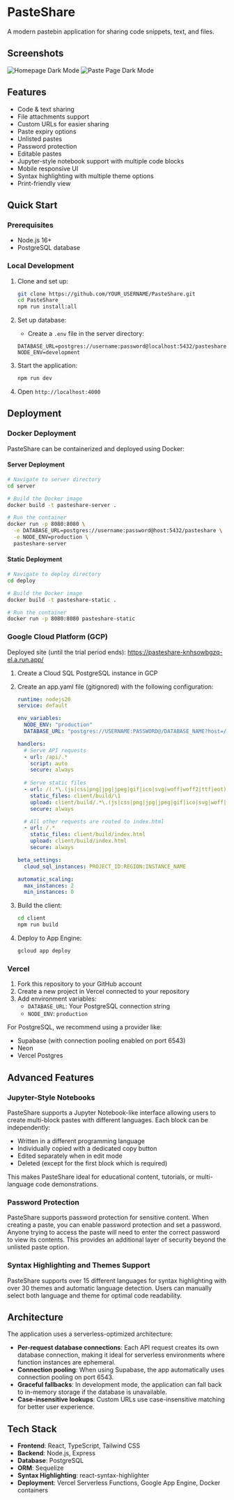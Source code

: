 # PasteShare

A modern pastebin application for sharing code snippets, text, and files.

## Screenshots
![Homepage Dark Mode](screenshots/homepage_dark.png)
![Paste Page Dark Mode](screenshots/pastepage_dark.png)

## Features

- Code & text sharing
- File attachments support
- Custom URLs for easier sharing
- Paste expiry options
- Unlisted pastes
- Password protection
- Editable pastes
- Jupyter-style notebook support with multiple code blocks
- Mobile responsive UI
- Syntax highlighting with multiple theme options
- Print-friendly view

## Quick Start

### Prerequisites

- Node.js 16+
- PostgreSQL database

### Local Development

1. Clone and set up:
   ```bash
   git clone https://github.com/YOUR_USERNAME/PasteShare.git
   cd PasteShare
   npm run install:all
   ```

2. Set up database:
   - Create a `.env` file in the server directory:
   ```
   DATABASE_URL=postgres://username:password@localhost:5432/pasteshare
   NODE_ENV=development
   ```

3. Start the application:
   ```bash
   npm run dev
   ```

4. Open `http://localhost:4000`

## Deployment

### Docker Deployment

PasteShare can be containerized and deployed using Docker:

#### Server Deployment
```bash
# Navigate to server directory
cd server

# Build the Docker image
docker build -t pasteshare-server .

# Run the container
docker run -p 8080:8080 \
  -e DATABASE_URL=postgres://username:password@host:5432/pasteshare \
  -e NODE_ENV=production \
  pasteshare-server
```

#### Static Deployment
```bash
# Navigate to deploy directory
cd deploy

# Build the Docker image
docker build -t pasteshare-static .

# Run the container
docker run -p 8080:8080 pasteshare-static
```

### Google Cloud Platform (GCP)

Deployed site (until the trial period ends): https://pasteshare-knhsowbgzq-el.a.run.app/

1. Create a Cloud SQL PostgreSQL instance in GCP
2. Create an app.yaml file (gitignored) with the following configuration:
   ```yaml
   runtime: nodejs20
   service: default

   env_variables:
     NODE_ENV: "production"
     DATABASE_URL: "postgres://USERNAME:PASSWORD@/DATABASE_NAME?host=/cloudsql/PROJECT_ID:REGION:INSTANCE_NAME"

   handlers:
     # Serve API requests
     - url: /api/.*
       script: auto
       secure: always
     
     # Serve static files
     - url: /(.*\.(js|css|png|jpg|jpeg|gif|ico|svg|woff|woff2|ttf|eot))
       static_files: client/build/\1
       upload: client/build/.*\.(js|css|png|jpg|jpeg|gif|ico|svg|woff|woff2|ttf|eot)
       secure: always

     # All other requests are routed to index.html
     - url: /.*
       static_files: client/build/index.html
       upload: client/build/index.html
       secure: always

   beta_settings:
     cloud_sql_instances: PROJECT_ID:REGION:INSTANCE_NAME

   automatic_scaling:
     max_instances: 2
     min_instances: 0
   ```

3. Build the client:
   ```bash
   cd client
   npm run build
   ```

4. Deploy to App Engine:
   ```bash
   gcloud app deploy
   ```

### Vercel

1. Fork this repository to your GitHub account
2. Create a new project in Vercel connected to your repository
3. Add environment variables:
   - `DATABASE_URL`: Your PostgreSQL connection string
   - `NODE_ENV`: `production`

For PostgreSQL, we recommend using a provider like:
- Supabase (with connection pooling enabled on port 6543)
- Neon
- Vercel Postgres

## Advanced Features

### Jupyter-Style Notebooks
PasteShare supports a Jupyter Notebook-like interface allowing users to create multi-block pastes with different languages. Each block can be independently:
- Written in a different programming language
- Individually copied with a dedicated copy button
- Edited separately when in edit mode
- Deleted (except for the first block which is required)

This makes PasteShare ideal for educational content, tutorials, or multi-language code demonstrations.

### Password Protection
PasteShare supports password protection for sensitive content. When creating a paste, you can enable password protection and set a password. Anyone trying to access the paste will need to enter the correct password to view its contents. This provides an additional layer of security beyond the unlisted paste option.

### Syntax Highlighting and Themes Support
PasteShare supports over 15 different languages for syntax highlighting with over 30 themes and automatic language detection. Users can manually select both language and theme for optimal code readability.

## Architecture

The application uses a serverless-optimized architecture:

- **Per-request database connections**: Each API request creates its own database connection, making it ideal for serverless environments where function instances are ephemeral.
- **Connection pooling**: When using Supabase, the app automatically uses connection pooling on port 6543.
- **Graceful fallbacks**: In development mode, the application can fall back to in-memory storage if the database is unavailable.
- **Case-insensitive lookups**: Custom URLs use case-insensitive matching for better user experience.

## Tech Stack

- **Frontend**: React, TypeScript, Tailwind CSS
- **Backend**: Node.js, Express
- **Database**: PostgreSQL
- **ORM**: Sequelize
- **Syntax Highlighting**: react-syntax-highlighter
- **Deployment**: Vercel Serverless Functions, Google App Engine, Docker containers
